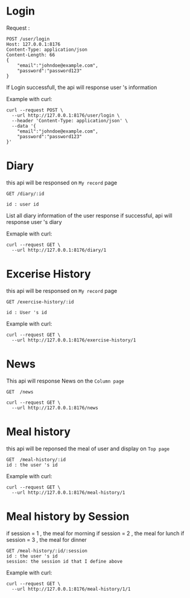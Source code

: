
# Login

Request :

```
POST /user/login
Host: 127.0.0.1:8176
Content-Type: application/json
Content-Length: 66
{
	"email":"johndoe@example.com",
	"password":"password123"
}
```
If Login successfull, the api will response user 's information

Example with curl:

```
curl --request POST \
  --url http://127.0.0.1:8176/user/login \
  --header 'Content-Type: application/json' \
  --data '{
	"email":"johndoe@example.com",
	"password":"password123"
}'
```

# Diary

this api will be responsed on `My record` page

```
GET /diary/:id

id : user id 
```
List all diary information of the user
response if successful, api will response user 's diary 


Exmaple with curl:
```
curl --request GET \
  --url http://127.0.0.1:8176/diary/1
```

# Excerise History 
this api will be responsed on `My record` page

```
GET /exercise-history/:id

id : User 's id
```

Example with curl:
```
curl --request GET \
  --url http://127.0.0.1:8176/exercise-history/1
```

# News 
This api will response News on the `Column page`

```
GET  /news
```

```
curl --request GET \
  --url http://127.0.0.1:8176/news
```

# Meal history

this api will be reponsed the meal of user and display on `Top page`

```
GET  /meal-history/:id
id : the user 's id
```

Example with curl:
```
curl --request GET \
  --url http://127.0.0.1:8176/meal-history/1
```

# Meal history by Session

if session = 1 , the meal for morning
if session = 2 , the meal for lunch
if session = 3 , the meal for dinner

```
GET /meal-history/:id/:session
id : the user 's id
session: the session id that I define above
```

Example with curl:

```
curl --request GET \
  --url http://127.0.0.1:8176/meal-history/1/1
```
